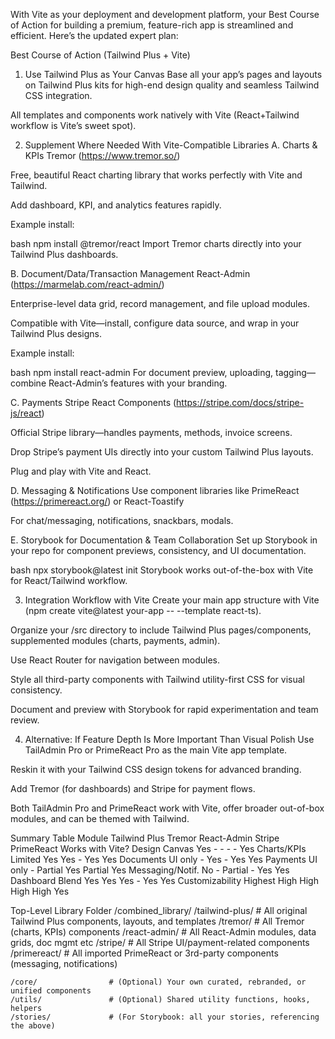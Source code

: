 With Vite as your deployment and development platform, your Best Course of Action for building a premium, feature-rich app is streamlined and efficient. Here’s the updated expert plan:

Best Course of Action (Tailwind Plus + Vite)
1. Use Tailwind Plus as Your Canvas
Base all your app’s pages and layouts on Tailwind Plus kits for high-end design quality and seamless Tailwind CSS integration.

All templates and components work natively with Vite (React+Tailwind workflow is Vite’s sweet spot).

2. Supplement Where Needed With Vite-Compatible Libraries
A. Charts & KPIs
Tremor (https://www.tremor.so/)

Free, beautiful React charting library that works perfectly with Vite and Tailwind.

Add dashboard, KPI, and analytics features rapidly.

Example install:

bash
npm install @tremor/react
Import Tremor charts directly into your Tailwind Plus dashboards.

B. Document/Data/Transaction Management
React-Admin (https://marmelab.com/react-admin/)

Enterprise-level data grid, record management, and file upload modules.

Compatible with Vite—install, configure data source, and wrap in your Tailwind Plus designs.

Example install:

bash
npm install react-admin
For document preview, uploading, tagging—combine React-Admin’s features with your branding.

C. Payments
Stripe React Components (https://stripe.com/docs/stripe-js/react)

Official Stripe library—handles payments, methods, invoice screens.

Drop Stripe’s payment UIs directly into your custom Tailwind Plus layouts.

Plug and play with Vite and React.

D. Messaging & Notifications
Use component libraries like PrimeReact (https://primereact.org/) or React-Toastify

For chat/messaging, notifications, snackbars, modals.

E. Storybook for Documentation & Team Collaboration
Set up Storybook in your repo for component previews, consistency, and UI documentation.

bash
npx storybook@latest init
Storybook works out-of-the-box with Vite for React/Tailwind workflow.

3. Integration Workflow with Vite
Create your main app structure with Vite (npm create vite@latest your-app -- --template react-ts).

Organize your /src directory to include Tailwind Plus pages/components, supplemented modules (charts, payments, admin).

Use React Router for navigation between modules.

Style all third-party components with Tailwind utility-first CSS for visual consistency.

Document and preview with Storybook for rapid experimentation and team review.

4. Alternative: If Feature Depth Is More Important Than Visual Polish
Use TailAdmin Pro or PrimeReact Pro as the main Vite app template.

Reskin it with your Tailwind CSS design tokens for advanced branding.

Add Tremor (for dashboards) and Stripe for payment flows.

Both TailAdmin Pro and PrimeReact work with Vite, offer broader out-of-box modules, and can be themed with Tailwind.

Summary Table
Module	Tailwind Plus	Tremor	React-Admin	Stripe	PrimeReact	Works with Vite?
Design Canvas	Yes	-	-	-	-	Yes
Charts/KPIs	Limited	Yes	Yes	-	Yes	Yes
Documents	UI only	-	Yes	-	Yes	Yes
Payments	UI only	-	Partial	Yes	Partial	Yes
Messaging/Notif.	No	-	Partial	-	Yes	Yes
Dashboard Blend	Yes	Yes	Yes	-	Yes	Yes
Customizability	Highest	High	High	High	High	Yes

Top-Level Library Folder
/combined_library/
    /tailwind-plus/       # All original Tailwind Plus components, layouts, and templates
    /tremor/              # All Tremor (charts, KPIs) components
    /react-admin/         # All React-Admin modules, data grids, doc mgmt etc
    /stripe/              # All Stripe UI/payment-related components
    /primereact/          # All imported PrimeReact or 3rd-party components (messaging, notifications)

    /core/                # (Optional) Your own curated, rebranded, or unified components
    /utils/               # (Optional) Shared utility functions, hooks, helpers
    /stories/             # (For Storybook: all your stories, referencing the above)